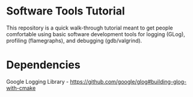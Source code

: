 # Software Tools Tutorial

This repository is a quick walk-through tutorial meant to get people comfortable
using basic software development tools for logging (GLog), profiling (flamegraphs), and debugging (gdb/valgrind).

# Dependencies

Google Logging Library - https://github.com/google/glog#building-glog-with-cmake
